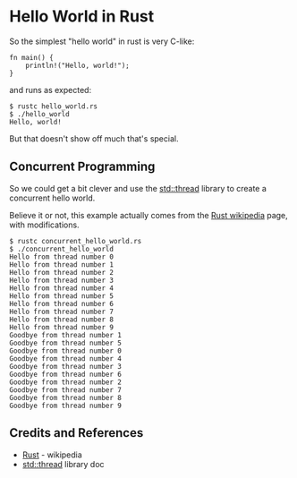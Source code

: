 # Hello World in Rust

So the simplest "hello world" in rust is very C-like:

```
fn main() {
    println!("Hello, world!");
}
```

and runs as expected:

```
$ rustc hello_world.rs
$ ./hello_world
Hello, world!
```

But that doesn't show off much that's special.

## Concurrent Programming

So we could get a bit clever and use the
[std::thread](https://doc.rust-lang.org/std/thread/)
library to create a concurrent hello world.

Believe it or not, this example actually comes from the
[Rust wikipedia](https://en.wikipedia.org/wiki/Rust_(programming_language))
page, with modifications.


```
$ rustc concurrent_hello_world.rs
$ ./concurrent_hello_world
Hello from thread number 0
Hello from thread number 1
Hello from thread number 2
Hello from thread number 3
Hello from thread number 4
Hello from thread number 5
Hello from thread number 6
Hello from thread number 7
Hello from thread number 8
Hello from thread number 9
Goodbye from thread number 1
Goodbye from thread number 5
Goodbye from thread number 0
Goodbye from thread number 4
Goodbye from thread number 3
Goodbye from thread number 6
Goodbye from thread number 2
Goodbye from thread number 7
Goodbye from thread number 8
Goodbye from thread number 9
```

## Credits and References

* [Rust](https://en.wikipedia.org/wiki/Rust_(programming_language)) - wikipedia
* [std::thread](https://doc.rust-lang.org/std/thread/) library doc
